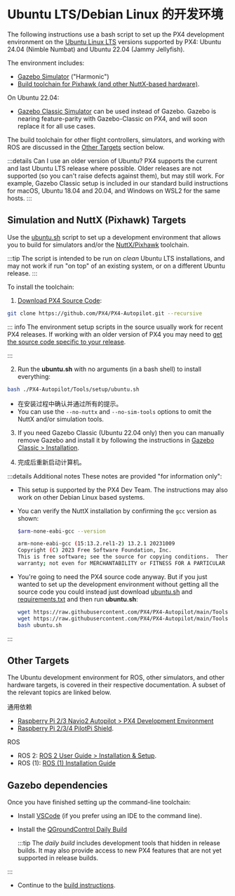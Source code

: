 # Ubuntu LTS/Debian Linux 的开发环境

The following instructions use a bash script to set up the PX4 development environment on the [Ubuntu Linux LTS](https://wiki.ubuntu.com/LTS) versions supported by PX4: Ubuntu 24.04 (Nimble Numbat) and Ubuntu 22.04 (Jammy Jellyfish).

The environment includes:

- [Gazebo Simulator](../sim_gazebo_gz/index.md) ("Harmonic")
- [Build toolchain for Pixhawk (and other NuttX-based hardware)](../dev_setup/building_px4.md#nuttx-pixhawk-based-boards).

On Ubuntu 22.04:

- [Gazebo Classic Simulator](../sim_gazebo_classic/index.md) can be used instead of Gazebo.
  Gazebo is nearing feature-parity with Gazebo-Classic on PX4, and will soon replace it for all use cases.

The build toolchain for other flight controllers, simulators, and working with ROS are discussed in the [Other Targets](#other-targets) section below.

:::details
Can I use an older version of Ubuntu?
PX4 supports the current and last Ubuntu LTS release where possible.
Older releases are not supported (so you can't raise defects against them), but may still work.
For example, Gazebo Classic setup is included in our standard build instructions for macOS, Ubuntu 18.04 and 20.04, and Windows on WSL2 for the same hosts.
:::

## Simulation and NuttX (Pixhawk) Targets

Use the [ubuntu.sh](https://github.com/PX4/PX4-Autopilot/blob/main/Tools/setup/ubuntu.sh) script to set up a development environment that allows you to build for simulators and/or the [NuttX/Pixhawk](../dev_setup/building_px4.md#nuttx-pixhawk-based-boards) toolchain.

:::tip
The script is intended to be run on _clean_ Ubuntu LTS installations, and may not work if run "on top" of an existing system, or on a different Ubuntu release.
:::

To install the toolchain:

1. [Download PX4 Source Code](../dev_setup/building_px4.md):

  ```sh
  git clone https://github.com/PX4/PX4-Autopilot.git --recursive
  ```

  ::: info
  The environment setup scripts in the source usually work for recent PX4 releases.
  If working with an older version of PX4 you may need to [get the source code specific to your release](../contribute/git_examples.md#get-a-specific-release).

:::

2. Run the **ubuntu.sh** with no arguments (in a bash shell) to install everything:

  ```sh
  bash ./PX4-Autopilot/Tools/setup/ubuntu.sh
  ```

  - 在安装过程中确认并通过所有的提示。
  - You can use the `--no-nuttx` and `--no-sim-tools` options to omit the NuttX and/or simulation tools.

3. If you need Gazebo Classic (Ubuntu 22.04 only) then you can manually remove Gazebo and install it by following the instructions in [Gazebo Classic > Installation](../sim_gazebo_classic/index.md#installation).

4. 完成后重新启动计算机。

:::details
Additional notes
These notes are provided "for information only":

- This setup is supported by the PX4 Dev Team.
  The instructions may also work on other Debian Linux based systems.

- You can verify the NuttX installation by confirming the `gcc` version as shown:

  ```sh
  $arm-none-eabi-gcc --version

  arm-none-eabi-gcc (15:13.2.rel1-2) 13.2.1 20231009
  Copyright (C) 2023 Free Software Foundation, Inc.
  This is free software; see the source for copying conditions.  There is NO
  warranty; not even for MERCHANTABILITY or FITNESS FOR A PARTICULAR PURPOSE.
  ```

- You're going to need the PX4 source code anyway.
  But if you just wanted to set up the development environment without getting all the source code you could instead just download [ubuntu.sh](https://github.com/PX4/PX4-Autopilot/blob/main/Tools/setup/ubuntu.sh) and [requirements.txt](https://github.com/PX4/PX4-Autopilot/blob/main/Tools/setup/requirements.txt) and then run **ubuntu.sh**:

  ```sh
  wget https://raw.githubusercontent.com/PX4/PX4-Autopilot/main/Tools/setup/ubuntu.sh
  wget https://raw.githubusercontent.com/PX4/PX4-Autopilot/main/Tools/setup/requirements.txt
  bash ubuntu.sh
  ```


:::

## Other Targets

The Ubuntu development environment for ROS, other simulators, and other hardware targets, is covered in their respective documentation.
A subset of the relevant topics are linked below.

通用依赖

- [Raspberry Pi 2/3 Navio2 Autopilot > PX4 Development Environment](../flight_controller/raspberry_pi_navio2.md#px4-development-environment)
- [Raspberry Pi 2/3/4 PilotPi Shield](../flight_controller/raspberry_pi_pilotpi.md).

ROS

- ROS 2: [ROS 2 User Guide > Installation & Setup](../ros2/user_guide.md#installation-setup).
- ROS (1): [ROS (1) Installation Guide](../ros/mavros_installation.md)

## Gazebo dependencies

Once you have finished setting up the command-line toolchain:

- Install [VSCode](../dev_setup/vscode.md) (if you prefer using an IDE to the command line).

- Install the [QGroundControl Daily Build](../dev_setup/qgc_daily_build.md)

  :::tip
  The _daily build_ includes development tools that hidden in release builds.
  It may also provide access to new PX4 features that are not yet supported in release builds.

:::

- Continue to the [build instructions](../dev_setup/building_px4.md).
